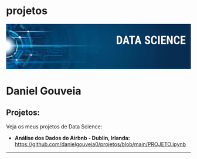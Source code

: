 # projetos

<p align="center">
  <img src="banner.png" >
</p>

# Daniel Gouveia

## Projetos:
Veja os meus projetos de Data Science:

* **Análise dos Dados do Airbnb - Dublin, Irlanda:** https://github.com/danielgouveia0/projetos/blob/main/PROJETO.ipynb


---


